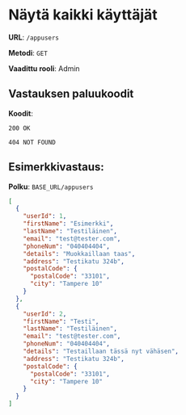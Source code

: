 # Näytä kaikki käyttäjät

**URL**: `/appusers`

**Metodi**: `GET`

**Vaadittu rooli**: Admin

## Vastauksen paluukoodit

**Koodit**:

`200 OK`

`404 NOT FOUND`

## Esimerkkivastaus:

**Polku**: `BASE_URL/appusers`

```json
[
  {
    "userId": 1,
    "firstName": "Esimerkki",
    "lastName": "Testiläinen",
    "email": "test@tester.com",
    "phoneNum": "040404404",
    "details": "Muokkaillaan taas",
    "address": "Testikatu 324b",
    "postalCode": {
      "postalCode": "33101",
      "city": "Tampere 10"
    }
  },
  {
    "userId": 2,
    "firstName": "Testi",
    "lastName": "Testiläinen",
    "email": "test@tester.com",
    "phoneNum": "040404404",
    "details": "Testaillaan tässä nyt vähäsen",
    "address": "Testikatu 324b",
    "postalCode": {
      "postalCode": "33101",
      "city": "Tampere 10"
    }
  }
]
```
